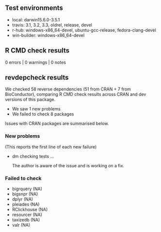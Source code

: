 ## Test environments

* local: darwin15.6.0-3.5.1
* travis: 3.1, 3.2, 3.3, oldrel, release, devel
* r-hub: windows-x86_64-devel, ubuntu-gcc-release, fedora-clang-devel
* win-builder: windows-x86_64-devel

## R CMD check results

0 errors | 0 warnings | 0 notes

## revdepcheck results

We checked 58 reverse dependencies (51 from CRAN + 7 from BioConductor), comparing R CMD check results across CRAN and dev versions of this package.

 * We saw 1 new problems
 * We failed to check 8 packages

Issues with CRAN packages are summarised below.

### New problems
(This reports the first line of each new failure)

* dm
  checking tests ...
  
  The author is aware of the issue and is working on a fix.

### Failed to check

* bigrquery   (NA)
* bigsnpr     (NA)
* dplyr       (NA)
* pleiades    (NA)
* RClickhouse (NA)
* resourcer   (NA)
* taxizedb    (NA)
* valr        (NA)
